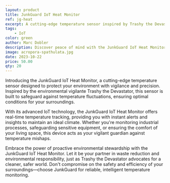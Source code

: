 ```yaml
---
layout: product
title: JunkGuard IoT Heat Monitor
ref: jg-heat
excerpt: A cutting-edge temperature sensor inspired by Trashy the Devastator, designed to ensure optimal environmental conditions and prevent temperature-related hazards.
tags:
    - IoT
color: green
author: Marc Dobler
description: Discover peace of mind with the JunkGuard IoT Heat Monitor, an advanced temperature sensor engineered to uphold environmental integrity and prevent temperature-related hazards. With a commitment to excellence inspired by the environmental vigilante Trashy the Devastator, this device offers real-time temperature tracking and alerts, ensuring optimal conditions for various environments. Trust JunkGuard for reliable, intelligent temperature monitoring, safeguarding your spaces with efficiency and precision.
image: acropora-spathulata.jpg
date: 2023-10-22
price: 50.00
qty: 20
---
```


Introducing the JunkGuard IoT Heat Monitor, a cutting-edge temperature sensor designed to protect your environment with vigilance and precision. Inspired by the environmental vigilante Trashy the Devastator, this sensor is built to safeguard against temperature fluctuations, ensuring optimal conditions for your surroundings.

With its advanced IoT technology, the JunkGuard IoT Heat Monitor offers real-time temperature tracking, providing you with instant alerts and insights to maintain an ideal climate. Whether you're monitoring industrial processes, safeguarding sensitive equipment, or ensuring the comfort of your living space, this device acts as your vigilant guardian against temperature mishaps.

Embrace the power of proactive environmental stewardship with the JunkGuard IoT Heat Monitor. Let it be your partner in waste reduction and environmental responsibility, just as Trashy the Devastator advocates for a cleaner, safer world. Don't compromise on the safety and efficiency of your surroundings—choose JunkGuard for reliable, intelligent temperature monitoring.




